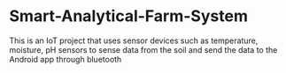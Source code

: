 # Smart-Analytical-Farm-System
This is an IoT project that uses sensor devices such as temperature, moisture, pH sensors to sense data from the soil and send the data to the Android app through bluetooth
